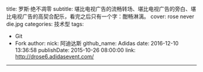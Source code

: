 title: 罗斯·绝不凋零
subtitle: 堪比电视广告的流畅转场、堪比电视广告的旁白、堪比电视广告的高契合配乐，看完之后只有一个字：酣畅淋漓。
cover: rose never die.jpg
categories: 技术型
tags:
  - Git
  - Fork
author:
  nick: 阿迪达斯
  github_name: Adidas
date: 2016-12-10 13:36:58
publishDate: 2015-10-26 08:00:00
link: http://drose6.adidasevent.com/
---
